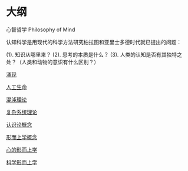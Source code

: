 
# 大纲

心智哲学 Philosophy of Mind

认知科学是用现代的科学方法研究柏拉图和亚里士多德时代就已提出的问题：

(1). 知识从哪里来？
(2). 思考的本质是什么？
(3). 人类的认知是否有其独特之处？（人类和动物的意识有什么区别？）





[涌现](https://zh.wikipedia.org/wiki/Category:湧現)

[人工生命](https://zh.wikipedia.org/wiki/Category:人工生命)

[混沌理论](https://zh.wikipedia.org/wiki/Category:混沌理论)

[复杂系统理论](https://zh.wikipedia.org/wiki/Category:复杂系统理论)

[认识论概念](https://zh.wikipedia.org/wiki/Category:認識論概念)

[形而上学概念](https://zh.wikipedia.org/wiki/Category:形而上學概念)

[心的形而上学](https://zh.wikipedia.org/wiki/Category:心的形上學)

[科学形而上学](https://zh.wikipedia.org/w/index.php?title=Category:科學形上學&action=edit&redlink=1)
